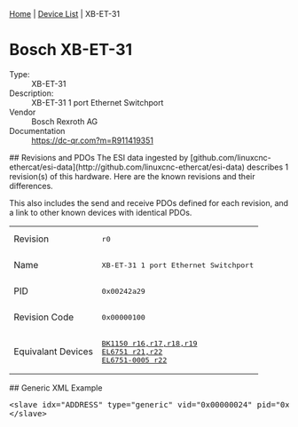 <div class="nav"><a href="/esi-data">Home</a> | <a href="/esi-data/devices">Device List</a> | XB-ET-31</div>

#  Bosch XB-ET-31

<dl>
  <dt>Type:</dt><dd>XB-ET-31</dd>
  <dt>Description:</dt><dd>XB-ET-31 1 port Ethernet Switchport</dd>
  <dt>Vendor</dt><dd>Bosch Rexroth AG</dd>
  <dt>Documentation</dt><dd><a href="https://dc-qr.com?m=R911419351">https://dc-qr.com?m=R911419351</a></dd>
</dl>
## Revisions and PDOs
The ESI data ingested by [github.com/linuxcnc-ethercat/esi-data](http://github.com/linuxcnc-ethercat/esi-data) describes 1 revision(s) of this hardware.  Here are the known revisions and their differences.

This also includes the send and receive PDOs defined for each revision, and a link to other known devices with identical PDOs.

<table>
<tr >
<td class="first">Revision</td>
<td ><pre>r0</pre></td>
</tr>
<tr >
<td class="first">Name</td>
<td ><pre>XB-ET-31 1 port Ethernet Switchport</pre></td>
</tr>
<tr >
<td class="first">PID</td>
<td ><pre>0x00242a29</pre></td>
</tr>
<tr >
<td class="first">Revision Code</td>
<td ><pre>0x00000100</pre></td>
</tr>
<tr >
<td class="first">Equivalant Devices</td>
<td ><pre><a href="BK1150">BK1150 r16,r17,r18,r19</a><br/><a href="EL6751">EL6751 r21,r22</a><br/><a href="EL6751-0005">EL6751-0005 r22</a></pre></td>
</tr>
</table>
## Generic XML Example
<pre class="xml">
&lt;slave idx="ADDRESS" type="generic" vid="0x00000024" pid="0x00242a29" configPdos="true"&gt;
&lt;/slave&gt;
</pre>

